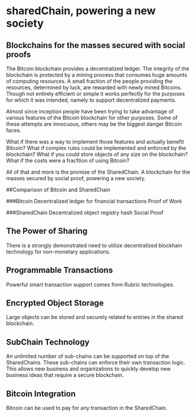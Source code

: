 sharedChain, powering a new society
====================================
## Blockchains for the masses secured with social proofs

The Bitcoin blockchain provides a decentralized ledger. The integrity of the blockchain is protected by a mining process that consumes huge amounts of computing resources. A small fraction of the people providing the resources, determined by luck, are rewarded with newly mined Bitcoins. Though not entirely efficient or simple it works perfectly for the purposes for which it was intended, namely to support decentralized payments.

Almost since inception people have been trying to take advantage of various features of the Bitcoin blockchain for other purposes. Some of these attempts are innocuous, others may be the biggest danger Bitcoin faces.

What if there was a way to implement those features and actually benefit Bitcoin?
What if complex rules could be implemented and enforced by the blockchain?
What if you could store objects of any size on the blockchain?
What if the costs were a frac1tion of using Bitcoin?


All of that and more is the promise of the SharedChain. 
A blockchain for the masses secured by social proof, powering a new society.

##Comparison of Bitcoin and SharedChain

###Bitcoin
Decentralized ledger for financial transactions
Proof of Work

###SharedChain
Decentralized object registry hash
Social Proof


The Power of Sharing
--------------------
There is a strongly demonstrated need to utilize decentralized blockhain technology for non-monetary applications.
 
Programmable Transactions
-------------------------
Powerful smart transaction support comes from Rubric technologies.

Encrypted Object Storage
------------------------
Large objects can be stored and securely related to entries in the shared blockchain.

SubChain Technology
-------------------
An unlimited number of sub-chains can be supported on top of the SharedChains. These sub-chains can enforce their own transaction logic. This allows new business and organizations to quickly develop new business ideas that require a secure blockchain. 

Bitcoin Integration
-------------------
Bitcoin can be used to pay for any transaction in the SharedChain.
